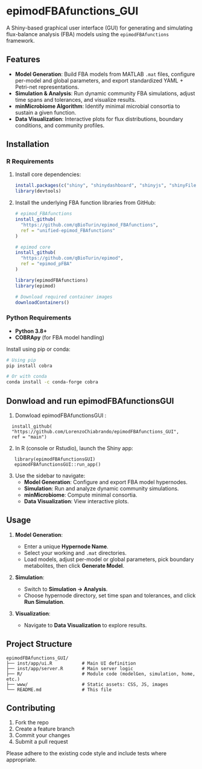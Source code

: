 # epimodFBAfunctions\_GUI

A Shiny-based graphical user interface (GUI) for generating and simulating flux-balance analysis (FBA) models using the `epimodFBAfunctions` framework.

## Features

- **Model Generation**: Build FBA models from MATLAB `.mat` files, configure per-model and global parameters, and export standardized YAML + Petri-net representations.
- **Simulation & Analysis**: Run dynamic community FBA simulations, adjust time spans and tolerances, and visualize results.
- **minMicrobiome Algorithm**: Identify minimal microbial consortia to sustain a given function.
- **Data Visualization**: Interactive plots for flux distributions, boundary conditions, and community profiles.

## Installation

### R Requirements

1. Install core dependencies:

   ```r
   install.packages(c("shiny", "shinydashboard", "shinyjs", "shinyFiles", "DT", "readr", "jsonlite", "devtools"))
   library(devtools)
   ```

2. Install the underlying FBA function libraries from GitHub:

   ```r
   # epimod_FBAfunctions
   install_github(
     "https://github.com/qBioTurin/epimod_FBAfunctions",
     ref = "unified-epimod_FBAfunctions"
   )

   # epimod core
   install_github(
     "https://github.com/qBioTurin/epimod",
     ref = "epimod_pFBA"
   )

   library(epimodFBAfunctions)
   library(epimod)

   # Download required container images
   downloadContainers()
   ```

### Python Requirements

- **Python 3.8+**
- **COBRApy** (for FBA model handling)

Install using pip or conda:

```bash
# Using pip
pip install cobra

# Or with conda
conda install -c conda-forge cobra
```

## Donwload and run epimodFBAfunctionsGUI

1. Donwload epimodFBAfunctionsGUI :
   
```
  install_github(
  "https://github.com/LorenzoChiabrando/epimodFBAfunctions_GUI",
  ref = "main")
```




2. In R (console or Rstudio), launch the Shiny app:

```
   library(epimodFBAfunctionsGUI)
   epimodFBAfunctionsGUI::run_app()
```

3. Use the sidebar to navigate:
   - **Model Generation**: Configure and export FBA model hypernodes.
   - **Simulation**: Run and analyze dynamic community simulations.
   - **minMicrobiome**: Compute minimal consortia.
   - **Data Visualization**: View interactive plots.

## Usage

1. **Model Generation**:

   - Enter a unique **Hypernode Name**.
   - Select your working and `.mat` directories.
   - Load models, adjust per-model or global parameters, pick boundary metabolites, then click **Generate Model**.

2. **Simulation**:

   - Switch to **Simulation → Analysis**.
   - Choose hypernode directory, set time span and tolerances, and click **Run Simulation**.

3. **Visualization**:

   - Navigate to **Data Visualization** to explore results.

## Project Structure

```
epimodFBAfunctions_GUI/
├── inst/app/ui.R           # Main UI definition
├── inst/app/server.R       # Main server logic
├── R/                      # Module code (modelGen, simulation, home, etc.)
├── www/                    # Static assets: CSS, JS, images
└── README.md               # This file
```

## Contributing

1. Fork the repo
2. Create a feature branch
3. Commit your changes
4. Submit a pull request

Please adhere to the existing code style and include tests where appropriate.



